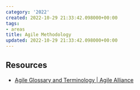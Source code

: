 ```yaml
---
category: '2022'
created: 2022-10-29 21:33:42.098000+00:00
tags:
- areas
title: Agile Methodology
updated: 2022-10-29 21:33:42.098000+00:00
---
```

   
## Resources   
   
   
- [Agile Glossary and Terminology | Agile Alliance](https://www.agilealliance.org/agile101/agile-glossary/)